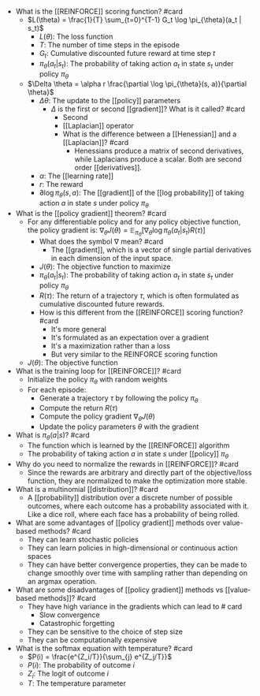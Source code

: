 - What is the [[REINFORCE]] scoring function? #card
  - $L(\theta) = \frac{1}{T} \sum_{t=0}^{T-1} G_t \log \pi_{\theta}(a_t | s_t)$
    - $L(\theta)$: The loss function
    - $T$: The number of time steps in the episode
    - $G_t$: Cumulative discounted future reward at time step $t$
    - $\pi_{\theta}(a_t | s_t)$: The probability of taking action $a_t$ in state $s_t$ under policy $\pi_{\theta}$
  - $\Delta \theta = \alpha r \frac{\partial \log \pi_{\theta}(s, a)}{\partial \theta}$
    - $\Delta \theta$: The update to the [[policy]] parameters
      - $\Delta$ is the first or second [[gradient]]? What is it called? #card
        - Second
        - [[Laplacian]] operator
        - What is the difference between a [[Henessian]] and a [[Laplacian]]? #card
            - Henessians produce a matrix of second derivatives, while Laplacians produce a scalar. Both are second order [[derivatives]].
    - $\alpha$: The [[learning rate]]
    - $r$: The reward
    - $\partial{\log \pi_{\theta}(s, a)}$: The [[gradient]] of the [[log probability]] of taking action $a$ in state $s$ under policy $\pi_{\theta}$
- What is the [[policy gradient]] theorem? #card
    - For any differentiable policy and for any policy objective function, the policy gradient is: $\nabla_{\theta} J(\theta) = \mathbb{E}_{\pi_{\theta}}[\nabla_{\theta} \log \pi_{\theta}(a_t | s_t) R(\tau)]$
        - What does the symbol $\nabla$ mean? #card
            - The [[gradient]], which is a vector of single partial derivatives in each dimension of the input space.
        - $J(\theta)$: The objective function to maximize
        - $\pi_{\theta}(a_t | s_t)$: The probability of taking action $a_t$ in state $s_t$ under policy $\pi_{\theta}$
        - $R(\tau)$: The return of a trajectory $\tau$, which is often formulated as cumulative discounted future rewards.
        - How is this different from the [[REINFORCE]] scoring function? #card
            - It's more general
            - It's formulated as an expectation over a gradient
            - It's a maximization rather than a loss
            - But very similar to the REINFORCE scoring function
    - $J(\theta)$: The objective function
- What is the training loop for [[REINFORCE]]? #card
    - Initialize the policy $\pi_{\theta}$ with random weights
    - For each episode:
        - Generate a trajectory $\tau$ by following the policy $\pi_{\theta}$
        - Compute the return $R(\tau)$
        - Compute the policy gradient $\nabla_{\theta} J(\theta)$
        - Update the policy parameters $\theta$ with the gradient
- What is $\pi_{\theta}(a | s)$? #card
    - The function which is learned by the [[REINFORCE]] algorithm
    - The probability of taking action $a$ in state $s$ under [[policy]] $\pi_{\theta}$
- Why do you need to normalize the rewards in [[REINFORCE]]? #card
    - Since the rewards are arbitrary and directly part of the objective/loss function, they are normalized to make the optimization more stable.
- What is a multinomial [[distribution]]? #card
    - A [[probability]] distribution over a discrete number of possible outcomes, where each outcome has a probability associated with it. Like a dice roll, where each face has a probability of being rolled.
- What are some advantages of [[policy gradient]] methods over value-based methods? #card
    - They can learn stochastic policies
    - They can learn policies in high-dimensional or continuous action spaces
    - They can have better convergence properties, they can be made to change smoothly over time with sampling rather than depending on an argmax operation.
- What are some disadvantages of [[policy gradient]] methods vs [[value-based methods]]? #card
    - They have high variance in the gradients which can lead to # card
        - Slow convergence
        - Catastrophic forgetting
    - They can be sensitive to the choice of step size
    - They can be computationally expensive
- What is the softmax equation with temperature? #card
    - $P(i) = \frac{e^{Z_i/T}}{\sum_{j} e^{Z_j/T}}$
    - $P(i)$: The probability of outcome $i$
    - $Z_i$: The logit of outcome $i$
    - $T$: The temperature parameter
